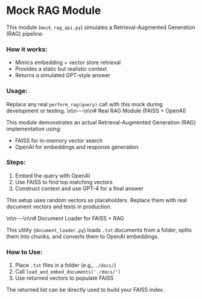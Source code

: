 # Mock RAG Module

This module (`mock_rag_api.py`) simulates a Retrieval-Augmented Generation (RAG) pipeline.

### How it works:
- Mimics embedding + vector store retrieval
- Provides a static but realistic context
- Returns a simulated GPT-style answer

### Usage:
Replace any real `perform_rag(query)` call with this mock during development or testing.
\n\n---\n\n# Real RAG Module (FAISS + OpenAI)

This module demonstrates an actual Retrieval-Augmented Generation (RAG) implementation using:

- FAISS for in-memory vector search
- OpenAI for embeddings and response generation

### Steps:
1. Embed the query with OpenAI
2. Use FAISS to find top matching vectors
3. Construct context and use GPT-4 for a final answer

This setup uses random vectors as placeholders. Replace them with real document vectors and texts in production.

\n\n---\n\n# Document Loader for FAISS + RAG

This utility (`document_loader.py`) loads `.txt` documents from a folder, splits them into chunks, and converts them to OpenAI embeddings.

### How to Use:

1. Place `.txt` files in a folder (e.g., `./docs/`)
2. Call `load_and_embed_documents('./docs/')`
3. Use returned vectors to populate FAISS

The returned list can be directly used to build your FAISS index.
